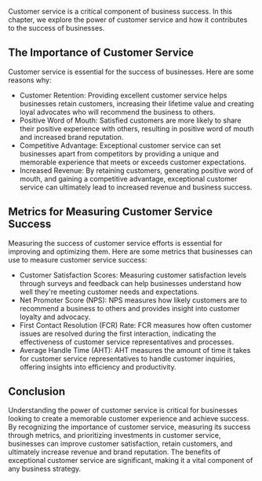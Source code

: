 
Customer service is a critical component of business success. In this chapter, we explore the power of customer service and how it contributes to the success of businesses.

The Importance of Customer Service
----------------------------------

Customer service is essential for the success of businesses. Here are some reasons why:

* Customer Retention: Providing excellent customer service helps businesses retain customers, increasing their lifetime value and creating loyal advocates who will recommend the business to others.
* Positive Word of Mouth: Satisfied customers are more likely to share their positive experience with others, resulting in positive word of mouth and increased brand reputation.
* Competitive Advantage: Exceptional customer service can set businesses apart from competitors by providing a unique and memorable experience that meets or exceeds customer expectations.
* Increased Revenue: By retaining customers, generating positive word of mouth, and gaining a competitive advantage, exceptional customer service can ultimately lead to increased revenue and business success.

Metrics for Measuring Customer Service Success
----------------------------------------------

Measuring the success of customer service efforts is essential for improving and optimizing them. Here are some metrics that businesses can use to measure customer service success:

* Customer Satisfaction Scores: Measuring customer satisfaction levels through surveys and feedback can help businesses understand how well they're meeting customer needs and expectations.
* Net Promoter Score (NPS): NPS measures how likely customers are to recommend a business to others and provides insight into customer loyalty and advocacy.
* First Contact Resolution (FCR) Rate: FCR measures how often customer issues are resolved during the first interaction, indicating the effectiveness of customer service representatives and processes.
* Average Handle Time (AHT): AHT measures the amount of time it takes for customer service representatives to handle customer inquiries, offering insights into efficiency and productivity.

Conclusion
----------

Understanding the power of customer service is critical for businesses looking to create a memorable customer experience and achieve success. By recognizing the importance of customer service, measuring its success through metrics, and prioritizing investments in customer service, businesses can improve customer satisfaction, retain customers, and ultimately increase revenue and brand reputation. The benefits of exceptional customer service are significant, making it a vital component of any business strategy.

